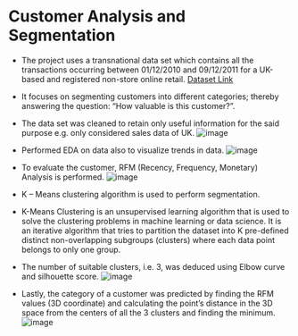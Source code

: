 # Customer Analysis and Segmentation

- The project uses a transnational data set which contains all the transactions occurring between 01/12/2010 and 09/12/2011 for a UK-based and registered non-store online retail. <a href = "https://archive.ics.uci.edu/ml/datasets/online+retail">Dataset Link</a>

- It focuses on segmenting customers into different categories; thereby answering the question: “How valuable is this customer?”.

- The data set was cleaned to retain only useful information for the said purpose e.g. only considered sales data of UK.
  ![image](https://github.com/kanuj-boora/Customer-Segmentation/assets/88098204/4f06cbd9-0667-41b1-a749-c481cdce2335)


- Performed EDA on data also to visualize trends in data.
  ![image](https://github.com/kanuj-boora/Customer-Segmentation/assets/88098204/49df1256-7253-4034-a8dd-d1d6d9b8b4c3)

- To evaluate the customer, RFM (Recency, Frequency, Monetary) Analysis is performed.
  ![image](https://github.com/kanuj-boora/Customer-Segmentation/assets/88098204/1b79b058-b23c-4d95-af12-c3ffeb68162e)

- K – Means clustering algorithm is used to perform segmentation.

- K-Means Clustering is an unsupervised learning algorithm that is used to solve the clustering problems in machine learning or data science. It is an iterative algorithm that tries to partition the dataset into K pre-defined distinct non-overlapping subgroups (clusters) where each data point belongs to only one group.

- The number of suitable clusters, i.e. 3, was deduced using Elbow curve and silhouette score.
  ![image](https://github.com/kanuj-boora/Customer-Segmentation/assets/88098204/548dbab3-cae3-438e-8960-3933344be428)

- Lastly, the category of a customer was predicted by finding the RFM values (3D coordinate) and calculating the point’s distance in the 3D space from the centers of all the 3 clusters and finding the minimum.
  ![image](https://github.com/kanuj-boora/Customer-Segmentation/assets/88098204/372594bf-b3cd-45e2-97c7-ca2c7c16c0ff)
